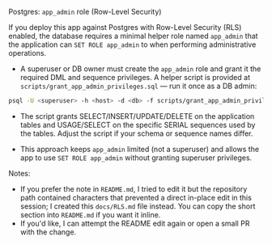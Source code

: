 Postgres: `app_admin` role (Row-Level Security)

If you deploy this app against Postgres with Row-Level Security (RLS) enabled, the database requires a minimal helper role named `app_admin` that the application can `SET ROLE app_admin` to when performing administrative operations.

- A superuser or DB owner must create the `app_admin` role and grant it the required DML and sequence privileges. A helper script is provided at `scripts/grant_app_admin_privileges.sql` — run it once as a DB admin:

```bash
psql -U <superuser> -h <host> -d <db> -f scripts/grant_app_admin_privileges.sql
```

- The script grants SELECT/INSERT/UPDATE/DELETE on the application tables and USAGE/SELECT on the specific SERIAL sequences used by the tables. Adjust the script if your schema or sequence names differ.

- This approach keeps `app_admin` limited (not a superuser) and allows the app to use `SET ROLE app_admin` without granting superuser privileges.

Notes:
- If you prefer the note in `README.md`, I tried to edit it but the repository path contained characters that prevented a direct in-place edit in this session; I created this `docs/RLS.md` file instead. You can copy the short section into `README.md` if you want it inline.
- If you'd like, I can attempt the README edit again or open a small PR with the change.
